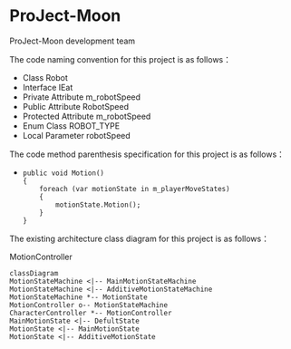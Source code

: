 # ProJect-Moon
ProJect-Moon development team

The code naming convention for this project is as follows：

- Class                                                          Robot
- Interface                                                   IEat
- Private Attribute                                     m_robotSpeed
- Public Attribute                                       RobotSpeed
- Protected Attribute                                m_robotSpeed
- Enum Class                                              ROBOT_TYPE
- Local Parameter                                      robotSpeed



The code method parenthesis specification for this project is as follows：

- ```
  public void Motion()
  {
      foreach (var motionState in m_playerMoveStates)
      {
          motionState.Motion();
      }
  }
  ```



The existing architecture class diagram for this project is as follows：



MotionController

```mermaid
classDiagram
MotionStateMachine <|-- MainMotionStateMachine
MotionStateMachine <|-- AdditiveMotionStateMachine
MotionStateMachine *-- MotionState
MotionController o-- MotionStateMachine
CharacterController *-- MotionController
MainMotionState <|-- DefultState
MotionState <|-- MainMotionState
MotionState <|-- AdditiveMotionState
```
